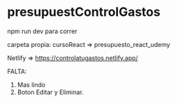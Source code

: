 # presupuestControlGastos

npm run dev para correr

carpeta propia: cursoReact => presupuesto_react_udemy

Netlify => https://controlatugastos.netlify.app/

FALTA: 
  1) Mas lindo
  2) Boton Editar y Eliminar. 
